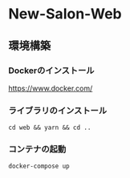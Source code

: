 # New-Salon-Web

## 環境構築

### Dockerのインストール

https://www.docker.com/

### ライブラリのインストール

```
cd web && yarn && cd ..
```

### コンテナの起動

```
docker-compose up
```
